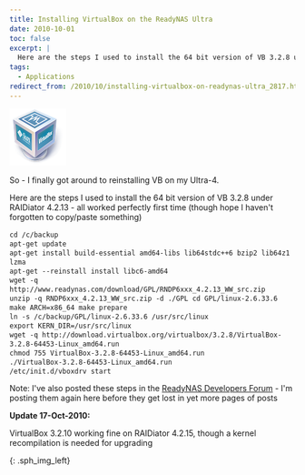 ```yaml
---
title: Installing VirtualBox on the ReadyNAS Ultra
date: 2010-10-01
toc: false
excerpt: |
  Here are the steps I used to install the 64 bit version of VB 3.2.8 under RAIDiator 4.2.13 - all worked perfectly first time (though hope I haven't forgotten to copy/paste something)
tags:
  - Applications
redirect_from: /2010/10/installing-virtualbox-on-readynas-ultra_2817.html
---
```


![Vbox Icon][]

So - I finally got around to reinstalling VB on my Ultra-4.

Here are the steps I used to install the 64 bit version of VB 3.2.8 under RAIDiator 4.2.13 - all worked perfectly first time (though hope I haven't forgotten to copy/paste something)

```shell
cd /c/backup
apt-get update
apt-get install build-essential amd64-libs lib64stdc++6 bzip2 lib64z1 lzma
apt-get --reinstall install libc6-amd64
wget -q http://www.readynas.com/download/GPL/RNDP6xxx_4.2.13_WW_src.zip
unzip -q RNDP6xxx_4.2.13_WW_src.zip -d ./GPL cd GPL/linux-2.6.33.6
make ARCH=x86_64 make prepare
ln -s /c/backup/GPL/linux-2.6.33.6 /usr/src/linux
export KERN_DIR=/usr/src/linux
wget -q http://download.virtualbox.org/virtualbox/3.2.8/VirtualBox-3.2.8-64453-Linux_amd64.run
chmod 755 VirtualBox-3.2.8-64453-Linux_amd64.run
./VirtualBox-3.2.8-64453-Linux_amd64.run
/etc/init.d/vboxdrv start
```

Note: I've also posted these steps in the [ReadyNAS Developers Forum] - I'm posting them again here before they get lost in yet more pages of posts

**Update 17-Oct-2010:**

VirtualBox 3.2.10 working fine on RAIDiator 4.2.15, though a kernel recompilation is needed for upgrading

[ReadyNAS Developers Forum]: http://www.readynas.com/forum/viewtopic.php?f=35&t=26468&start=225#p258406

[Vbox Icon]: /assets/images/readynas/virtualbox-icon.png
{: .sph_img_left}
